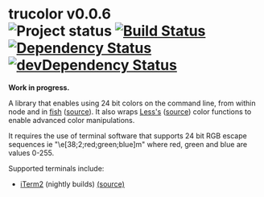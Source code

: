 # trucolor v0.0.6<br>![Project status](http://img.shields.io/badge/status-alpha-red.svg?style=flat) [![Build Status](http://img.shields.io/travis/MarkGriffiths/trucolor.svg?style=flat)](https://travis-ci.org/MarkGriffiths/trucolor) [![Dependency Status](http://img.shields.io/david/MarkGriffiths/trucolor.svg?style=flat)](https://david-dm.org/MarkGriffiths/trucolor) [![devDependency Status](http://img.shields.io/david/dev/MarkGriffiths/trucolor.svg?style=flat)](https://david-dm.org/MarkGriffiths/trucolor#info=devDependencies)

__Work in progress.__

A library that enables using 24 bit colors on the command line, from within node and in [fish](http://fishshell.com) ([source](https://github.com/fish-shell/fish-shell)). It also wraps [Less's](http://lesscss.org) ([source](https://github.com/less/less.js)) color functions to enable advanced color manipulations.

It requires the use of terminal software that supports 24 bit RGB escape sequences ie "\e[38;2;red;green;blue]m" where red, green and blue are values 0-255.

Supported terminals include:
- [iTerm2](http://www.iterm2.com) (nightly builds) [(source)](https://github.com/gnachman/iTerm2)
